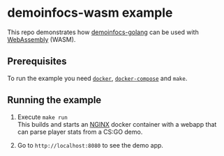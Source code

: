# demoinfocs-wasm example

This repo demonstrates how [demoinfocs-golang](https://github.com/markus-wa/demoinfocs-golang) can be used with [WebAssembly](https://webassembly.org/) (WASM).

## Prerequisites

To run the example you need [`docker`](https://www.docker.com/get-started), [`docker-compose`](https://docs.docker.com/compose/install/) and `make`.

## Running the example

1. Execute `make run`<br>
   This builds and starts an [NGINX](https://nginx.org/en/) docker container with a webapp that can parse player stats from a CS:GO demo.

2. Go to `http://localhost:8080` to see the demo app.